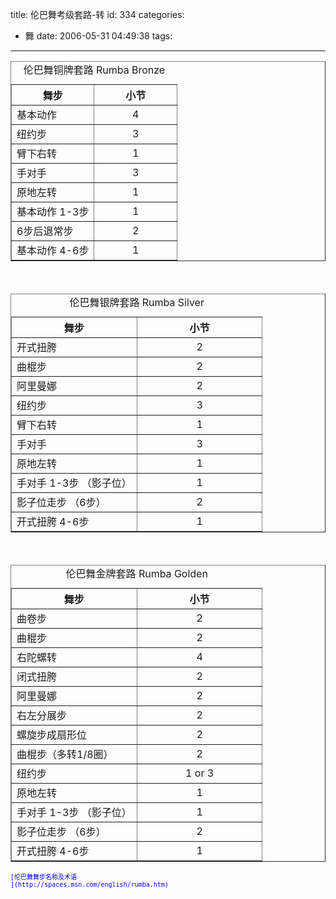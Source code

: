 title: 伦巴舞考级套路-转
id: 334
categories:
  - 舞
date: 2006-05-31 04:49:38
tags:
---

<div id="msgcns!9697D6160EFEBC17!779" class="bvMsg"><div>
<table cellspacing="0" cellpadding="2" width="400" border="1">
<caption>伦巴舞铜牌套路 Rumba Bronze</caption>
<tbody>
<tr>
<th width="50%">舞步</th>
<th width="50%">小节</th></tr>
<tr>
<td width="50%">基本动作</td>
<td align="middle" width="50%">4</td></tr>
<tr>
<td width="50%">纽约步</td>
<td align="middle" width="50%">3</td></tr>
<tr>
<td width="50%">臂下右转</td>
<td align="middle" width="50%">1</td></tr>
<tr>
<td width="50%">手对手</td>
<td align="middle" width="50%">3</td></tr>
<tr>
<td width="50%">原地左转</td>
<td align="middle" width="50%">1</td></tr>
<tr>
<td width="50%">基本动作 1-3步</td>
<td align="middle" width="50%">1</td></tr>
<tr>
<td width="50%">6步后退常步</td>
<td align="middle" width="50%">2</td></tr>
<tr>
<td width="50%">基本动作 4-6步</td>
<td align="middle" width="50%">1</td></tr></tbody></table><pre>　</pre>
<div align="center">
<table cellspacing="0" cellpadding="2" width="400" border="1">
<caption>伦巴舞银牌套路 Rumba Silver</caption>
<tbody>
<tr>
<th width="50%">舞步</th>
<th width="50%">小节</th></tr>
<tr>
<td width="50%">开式扭胯</td>
<td align="middle" width="50%">2</td></tr>
<tr>
<td width="50%">曲棍步</td>
<td align="middle" width="50%">2</td></tr>
<tr>
<td width="50%">阿里曼娜</td>
<td align="middle" width="50%">2</td></tr>
<tr>
<td width="50%">纽约步</td>
<td align="middle" width="50%">3</td></tr>
<tr>
<td width="50%">臂下右转</td>
<td align="middle" width="50%">1</td></tr>
<tr>
<td width="50%">手对手</td>
<td align="middle" width="50%">3</td></tr>
<tr>
<td width="50%">原地左转</td>
<td align="middle" width="50%">1</td></tr>
<tr>
<td width="50%">手对手 1-3步 （影子位）</td>
<td align="middle" width="50%">1</td></tr>
<tr>
<td width="50%">影子位走步 （6步）</td>
<td align="middle" width="50%">2</td></tr>
<tr>
<td width="50%">开式扭胯 4-6步</td>
<td align="middle" width="50%">1</td></tr></tbody></table></div><pre>　</pre>
<div align="center">
<table cellspacing="0" cellpadding="2" width="400" border="1">
<caption>伦巴舞金牌套路 Rumba Golden</caption>
<tbody>
<tr>
<th width="50%">舞步</th>
<th width="50%">小节</th></tr>
<tr>
<td width="50%">曲卷步</td>
<td align="middle" width="50%">2</td></tr>
<tr>
<td width="50%">曲棍步</td>
<td align="middle" width="50%">2</td></tr>
<tr>
<td width="50%">右陀螺转</td>
<td align="middle" width="50%">4</td></tr>
<tr>
<td width="50%">闭式扭胯</td>
<td align="middle" width="50%">2</td></tr>
<tr>
<td width="50%">阿里曼娜</td>
<td align="middle" width="50%">2</td></tr>
<tr>
<td width="50%">右左分展步</td>
<td align="middle" width="50%">2</td></tr>
<tr>
<td width="50%">螺旋步成扇形位</td>
<td align="middle" width="50%">2</td></tr>
<tr>
<td width="50%">曲棍步（多转1/8圈）</td>
<td align="middle" width="50%">2</td></tr>
<tr>
<td width="50%">纽约步</td>
<td align="middle" width="50%">1 or 3</td></tr>
<tr>
<td width="50%">原地左转</td>
<td align="middle" width="50%">1</td></tr>
<tr>
<td width="50%">手对手 1-3步 （影子位）</td>
<td align="middle" width="50%">1</td></tr>
<tr>
<td width="50%">影子位走步 （6步）</td>
<td align="middle" width="50%">2</td></tr>
<tr>
<td width="50%">开式扭胯 4-6步</td>
<td align="middle" width="50%">1</td></tr></tbody></table></div><pre><font color="#0000ff" size="2">[伦巴舞舞步名称及术语
](http://spaces.msn.com/english/rumba.htm)</font></pre></div></div>
